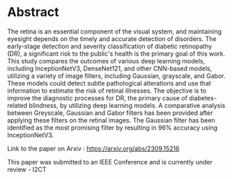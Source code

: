 # Abstract
The retina is an essential component of the visual system, and maintaining eyesight depends on the timely and accurate detection of disorders. The early-stage detection and severity classification of diabetic retinopathy (DR), a significant risk to the public's health is the primary goal of this work. This study compares the outcomes of various deep learning models, including InceptionNetV3, DenseNet121, and other CNN-based models, utilizing a variety of image filters, including Gaussian, grayscale, and Gabor. These models could detect subtle pathological alterations and use that information to estimate the risk of retinal illnesses. The objective is to improve the diagnostic processes for DR, the primary cause of diabetes-related blindness, by utilizing deep learning models. A comparative analysis between Greyscale, Gaussian and Gabor filters has been provided after applying these filters on the retinal images. The Gaussian filter has been identified as the most promising filter by resulting in 96% accuracy using InceptionNetV3.

Link to the paper on Arxiv : https://arxiv.org/abs/2309.15216

This paper was submitted to an IEEE Conference and is currently under review - I2CT
